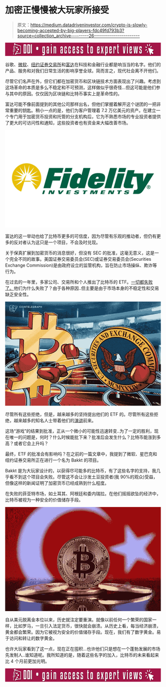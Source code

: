 # 加密正慢慢被大玩家所接受

> 原文：<https://medium.datadriveninvestor.com/crypto-is-slowly-becoming-accepted-by-big-players-fdc49fd793b3?source=collection_archive---------26----------------------->

[![](img/430e9a084321d85bdc1ad51832dcf174.png)](http://www.track.datadriveninvestor.com/ExpertRi160px)

谷歌、[微软](https://www.investinblockchain.com/microsoft-nasdaq-blockchain/)、[纽约证券交易所](https://coingape.com/nasdaq-list-trade-bitcoin-ethereum-by-2019/)和[富达](https://www.cnbc.com/2018/10/15/fidelity-launches-trade-execution-and-custody-for-cryptocurrencies.html)在科技和金融行业都是响当当的名字。他们的产品、服务和对我们日常生活的影响享誉全球。简而言之，现代社会离不开他们。

尽管它们名声在外，但它们都在加密货币和区块链技术方面表现出了兴趣。考虑到这场革命的本质是多么不稳定和不可预测，这样做似乎很奇怪…但这可能是他们参与其中的原因。仅仅因为区块链和比特币事实上是革命性的。

富达可能不像前面提到的其他公司那样出名，但他们掌握着解开这个谜团的一把非常重要的钥匙。稍小一点的是，他们为客户管理着 7.2 万亿美元的资产。在建立一个专门用于加密货币投资和托管的分支机构后，它为不熟悉市场的专业投资者提供了更大的可访问性和通知，这些投资者也有资金来大幅改善市场。

![](img/14680fc8c79fa2f7be7a92e2934593a7.png)

富达的这一举动也给了比特币更多的可信度，因为尽管有乐观的推动者，但仍有更多的反对者认为这只是一个项目，不会及时兑现。

关于保真扩展到加密货币的消息很好，但没有 SEC 的批准，这毫无意义，这是一个完全不同的故事。美国证券交易委员会(SEC)或证券交易委员会(Securities Exchange Commission)是由政府设立的监管机构，旨在防止市场操纵、欺诈等行为。

在过去的一年里，多家公司、交易所和个人推出了比特币的 ETF。[一切都失败了。](https://www.coindesk.com/sec-rejects-7-bitcoin-etf-proposals/)他们为什么失败了？由于各种原因..但主要是由于市场本身的不稳定性和交易缺乏安全性。

![](img/a0836862a6ebbe1c9e66286cc5443166.png)

尽管所有这些拒绝，但是，越来越多的坚持提出他们的 ETF 的。尽管所有这些拒绝，越来越多的知名人士带着他们的[演讲](https://www.youtube.com/watch?v=S2LmT1SBA28)前来。

这场“游戏”的结果到批准，正从一个微小的可能性迅速转变..为了一定的胜利，现在唯一的问题是，何时？什么时候能批下来？批准后会发生什么？比特币能涨到多高？或者它会上升吗？

最终，ETF 的批准会有影响吗？在之前的一篇文章中，我提到了微软、星巴克和纽约证券交易所正在进行一个名为 Bakkt 的项目。

Bakkt 是为大玩家设计的，以获得尽可能多的比特币，有了这些名字的支持，我几乎看不到这个项目会失败。尽管这不会让沙发土豆投资者(我 90%的观众)受益，但像这样的新闻证明了加密货币已经成熟到什么程度。

在失败的菲亚特市场，如土耳其、阿根廷和委内瑞拉。在他们摇摇欲坠的经济中，比特币被视为一种安全的价值储存手段。

![](img/070426e59a77fc777e983a7527a9ff38.png)

自从美元脱离金本位以来，历史就注定要重演。就像以前任何一个繁荣的国家一样，比如罗马，一旦引入法定货币，很快就会崩溃。从历史上看，每当经济崩溃，黄金都会繁荣。因为它被视为安全的价值储存手段。现在，我们有了数字黄金。易于访问和转让的数字黄金。

也许大玩家看到了这一点，现在正在囤积…也许他们只是想在一个蓬勃发展的市场先发制人..谁知道呢。我所知道的是，随着这些名字的加入，比特币的未来看起来比 4 个月前更加光明。

[![](img/029b1a9fb0831f8ef223ed590e57925c.png)](http://www.track.datadriveninvestor.com/ExpertRi160pxB)